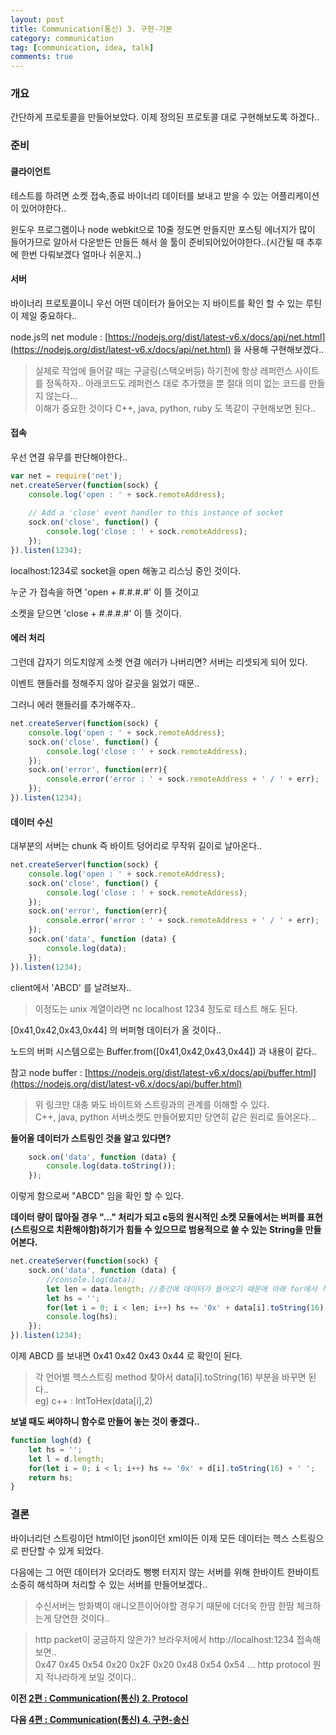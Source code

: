```yaml
---
layout: post
title: Communication(통신) 3. 구현-기본
category: communication
tag: [communication, idea, talk]
comments: true
---
```


### 개요

간단하게 프로토콜을 만들어보았다. 이제 정의된 프로토콜 대로 구현해보도록 하겠다..

### 준비

#### 클라이언트

테스트를 하려면 소켓 접속,종료 바이너리 데이터를 보내고 받을 수 있는 어플리케이션이 있어야한다..

윈도우 프로그램이나 node webkit으로 10줄 정도면 만들지만 포스팅 에너지가 많이 들어가므로 알아서 다운받든 만들든 해서 쓸 툴이 준비되어있어야한다..(시간될 때 추후에 한번 다뤄보겠다 얼마나 쉬운지..)

#### 서버

바이너리 프로토콜이니 우선 어떤 데이터가 들어오는 지 바이트를 확인 할 수 있는 루틴이 제일 중요하다..

node.js의 net module : [https://nodejs.org/dist/latest-v6.x/docs/api/net.html](https://nodejs.org/dist/latest-v6.x/docs/api/net.html) 을 사용해 구현해보겠다..

> 실제로 작업에 들어갈 때는 구글링(스택오버등) 하기전에 항상 레퍼런스 사이트를 정독하자.. 
아래코드도 레퍼런스 대로 추가했을 뿐 절대 의미 없는 코드를 만들지 않는다...  
이해가 중요한 것이다 C++, java, python, ruby 도 똑같이 구현해보면 된다.. 

#### 접속

우선 연결 유무를 판단해야한다..

```javascript
var net = require('net');
net.createServer(function(sock) {
    console.log('open : ' + sock.remoteAddress);
    
    // Add a 'close' event handler to this instance of socket
    sock.on('close', function() {
        console.log('close : ' + sock.remoteAddress);
    });
}).listen(1234);
```

localhost:1234로 socket을 open 해놓고 리스닝 중인 것이다.

누군 가 접속을 하면 'open + #.#.#.#' 이 뜰 것이고

소켓을 닫으면 'close + #.#.#.#' 이 뜰 것이다.

#### 에러 처리

그런데 갑자기 의도치않게 소켓 연결 에러가 나버리면? 서버는 리셋되게 되어 있다.

이벤트 핸들러를 정해주지 않아 갈곳을 잃었기 때문..

그러니 에러 핸들러를 추가해주자..

```javascript
net.createServer(function(sock) {    
    console.log('open : ' + sock.remoteAddress);        
    sock.on('close', function() {
        console.log('close : ' + sock.remoteAddress);
    });
    sock.on('error', function(err){
        console.error('error : ' + sock.remoteAddress + ' / ' + err);
    });    
}).listen(1234);
```

#### 데이터 수신

대부분의 서버는 chunk 즉 바이트 덩어리로 무작위 길이로 날아온다..

```javascript
net.createServer(function(sock) {    
    console.log('open : ' + sock.remoteAddress);        
    sock.on('close', function() {
        console.log('close : ' + sock.remoteAddress);
    });
    sock.on('error', function(err){
        console.error('error : ' + sock.remoteAddress + ' / ' + err);
    });    
    sock.on('data', function (data) {
        console.log(data);
    });
}).listen(1234);
```

client에서 'ABCD' 를 날려보자..

> 이정도는 unix 계열이라면 nc localhost 1234 정도로 테스트 해도 된다.

[0x41,0x42,0x43,0x44] 의 버퍼형 데이터가 올 것이다..

노드의 버퍼 시스템으로는 Buffer.from([0x41,0x42,0x43,0x44]) 과 내용이 같다..

참고 node buffer : [https://nodejs.org/dist/latest-v6.x/docs/api/buffer.html](https://nodejs.org/dist/latest-v6.x/docs/api/buffer.html)

> 위 링크만 대충 봐도 바이트와 스트링과의 관계를 이해할 수 있다.  
C++, java, python 서버소켓도 만들어봤지만 당연히 같은 원리로 들어온다...

**들어올 데이터가 스트링인 것을 알고 있다면?**

```javascript
    sock.on('data', function (data) {
        console.log(data.toString());
    });
```

이렇게 함으로써 "ABCD" 임을 확인 할 수 있다.

**데이터 량이 많아질 경우 "..." 처리가 되고 c등의 원시적인 소켓 모듈에서는 버퍼를 표현(스트링으로 치환해야함)하기가 힘들 수 있으므로 범용적으로 쓸 수 있는 String을 만들어본다.**

```javascript
net.createServer(function(sock) {    
    sock.on('data', function (data) {
        //console.log(data);
        let len = data.length; //중간에 데이터가 들어오기 때문에 아래 for에서 직접쓰면 오류가 날수 있으므로 길이를 적어둔다
        let hs = '';
        for(let i = 0; i < len; i++) hs += '0x' + data[i].toString(16) + ' ';
        console.log(hs);        
    });
}).listen(1234);
```

이제 ABCD 를 보내면 0x41 0x42 0x43 0x44 로 확인이 된다.

> 각 언어별 헥스스트링 method 찾아서 data[i].toString(16) 부분을 바꾸면 된다..  
eg) c++ : IntToHex(data[i],2)

**보낼 때도 써야하니 함수로 만들어 놓는 것이 좋겠다..**

```javascript
function logh(d) {
    let hs = '';
    let l = d.length;
    for(let i = 0; i < l; i++) hs += '0x' + d[i].toString(16) + ' ';
    return hs;   
}
```

### 결론

바이너리던 스트링이던 html이던 json이던 xml이든 이제 모든 데이터는 헥스 스트링으로 판단할 수 있게 되었다.

다음에는 그 어떤 데이터가 오더라도 뻥뻥 터지지 않는 서버를 위해 한바이트 한바이트 소중히 해석하며 처리할 수 있는 서버를 만들어보겠다..

> 수신서버는 방화벽이 애니오픈이어야할 경우기 때문에 더더욱 한땀 한땀 체크하는게 당연한 것이다..

> http packet이 궁금하지 않은가? 브라우저에서 http://localhost:1234 접속해보면..    
0x47 0x45 0x54 0x20 0x2F 0x20 0x48 0x54 0x54 ... http protocol 뭔지 적나라하게 보일 것이다..

**이전 [2편 : Communication(통신) 2. Protocol](/comm-2/)**

**다음 [4편 : Communication(통신) 4. 구현-송신](/comm-4/)**